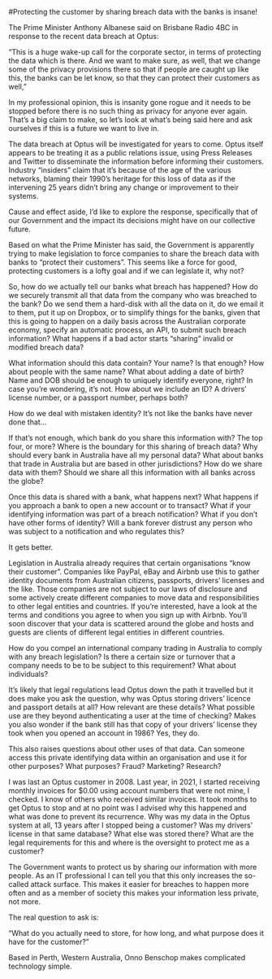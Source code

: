 #Protecting the customer by sharing breach data with the banks is insane!

The Prime Minister Anthony Albanese said on Brisbane Radio 4BC in response to the recent data breach at Optus:

“This is a huge wake-up call for the corporate sector, in terms of protecting the data which is there. And we want to make sure, as well, that we change some of the privacy provisions there so that if people are caught up like this, the banks can be let know, so that they can protect their customers as well,”

In my professional opinion, this is insanity gone rogue and it needs to be stopped before there is no such thing as privacy for anyone ever again. That’s a big claim to make, so let’s look at what’s being said here and ask ourselves if this is a future we want to live in.

The data breach at Optus will be investigated for years to come. Optus itself appears to be treating it as a public relations issue, using Press Releases and Twitter to disseminate the information before informing their customers. Industry “insiders” claim that it’s because of the age of the various networks, blaming their 1990’s heritage for this loss of data as if the intervening 25 years didn’t bring any change or improvement to their systems.

Cause and effect aside, I’d like to explore the response, specifically that of our Government and the impact its decisions might have on our collective future.

Based on what the Prime Minister has said, the Government is apparently trying to make legislation to force companies to share the breach data with banks to “protect their customers”. This seems like a force for good, protecting customers is a lofty goal and if we can legislate it, why not?

So, how do we actually tell our banks what breach has happened? How do we securely transmit all that data from the company who was breached to the bank? Do we send them a hard-disk with all the data on it, do we email it to them, put it up on Dropbox, or to simplify things for the banks, given that this is going to happen on a daily basis across the Australian corporate economy, specify an automatic process, an API, to submit such breach information? What happens if a bad actor starts “sharing” invalid or modified breach data?

What information should this data contain? Your name? Is that enough? How about people with the same name? What about adding a date of birth? Name and DOB should be enough to uniquely identify everyone, right? In case you’re wondering, it’s not. How about we include an ID? A drivers’ license number, or a passport number, perhaps both?

How do we deal with mistaken identity? It’s not like the banks have never done that...

If that’s not enough, which bank do you share this information with? The top four, or more? Where is the boundary for this sharing of breach data? Why should every bank in Australia have all my personal data? What about banks that trade in Australia but are based in other jurisdictions? How do we share data with them? Should we share all this information with all banks across the globe?

Once this data is shared with a bank, what happens next? What happens if you approach a bank to open a new account or to transact? What if your identifying information was part of a breach notification? What if you don’t have other forms of identity? Will a bank forever distrust any person who was subject to a notification and who regulates this?

It gets better.

Legislation in Australia already requires that certain organisations “know their customer”. Companies like PayPal, eBay and Airbnb use this to gather identity documents from Australian citizens, passports, drivers’ licenses and the like. Those companies are not subject to our laws of disclosure and some actively create different companies to move data and responsibilities to other legal entities and countries. If you’re interested, have a look at the terms and conditions you agree to when you sign up with Airbnb. You’ll soon discover that your data is scattered around the globe and hosts and guests are clients of different legal entities in different countries.

How do you compel an international company trading in Australia to comply with any breach legislation? Is there a certain size or turnover that a company needs to be to be subject to this requirement? What about individuals?

It’s likely that legal regulations lead Optus down the path it travelled but it does make you ask the question, why was Optus storing drivers’ licence and passport details at all? How relevant are these details? What possible use are they beyond authenticating a user at the time of checking? Makes you also wonder if the bank still has that copy of your drivers’ license they took when you opened an account in 1986? Yes, they do.

This also raises questions about other uses of that data. Can someone access this private identifying data within an organisation and use it for other purposes? What purposes? Fraud? Marketing? Research?

I was last an Optus customer in 2008. Last year, in 2021, I started receiving monthly invoices for $0.00 using account numbers that were not mine, I checked. I know of others who received similar invoices. It took months to get Optus to stop and at no point was I advised why this happened and what was done to prevent its recurrence. Why was my data in the Optus system at all, 13 years after I stopped being a customer? Was my drivers’ license in that same database? What else was stored there? What are the legal requirements for this and where is the oversight to protect me as a customer?

The Government wants to protect us by sharing our information with more people. As an IT professional I can tell you that this only increases the so-called attack surface. This makes it easier for breaches to happen more often and as a member of society this makes your information less private, not more.

The real question to ask is:

“What do you actually need to store, for how long, and what purpose does it have for the customer?”

Based in Perth, Western Australia, Onno Benschop makes complicated technology simple.
